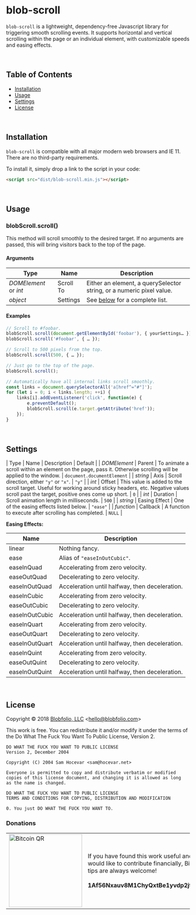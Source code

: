 # blob-scroll

`blob-scroll` is a lightweight, dependency-free Javascript library for triggering smooth scrolling events. It supports horizontal and vertical scrolling within the page or an individual element, with customizable speeds and easing effects.

&nbsp;

## Table of Contents

 * [Installation](#installation)
 * [Usage](#usage)
 * [Settings](#settings)
 * [License](#license)

&nbsp;

## Installation

`blob-scroll` is compatible with all major modern web browsers and IE 11. There are no third-party requirements.

To install it, simply drop a link to the script in your code:

```html
<script src="dist/blob-scroll.min.js"></script>
```

&nbsp;

## Usage

### blobScroll.scroll()

This method will scroll smoothly to the desired target. If no arguments are passed, this will bring visitors back to the top of the page.

#### Arguments

| Type | Name | Description |
| ---- | ---- | ----------- |
| *DOMElement* or *int* | Scroll To | Either an element, a querySelector string, or a numeric pixel value. |
| *object* | Settings | See [below](#settings) for a complete list. |

#### Examples

```js
// Scroll to #foobar.
blobScroll.scroll(document.getElementById('foobar'), { yourSettings… });
blobScroll.scroll('#foobar', { … });

// Scroll to 500 pixels from the top.
blobScroll.scroll(500, { … });

// Just go to the top of the page.
blobScroll.scroll();

// Automatically have all internal links scroll smoothly.
const links = document.querySelectorAll('a[href^="#"]');
for (let i = 0; i < links.length; ++i) {
    links[i].addEventListener('click', function(e) {
        e.preventDefault();
        blobScroll.scroll(e.target.getAttribute('href'));
    });    
}
```

&nbsp;

## Settings

| Type | Name | Description | Default |
| *DOMElement* | Parent | To animate a scroll within an element on the page, pass it. Otherwise scrolling will be applied to the window. | `document.documentElement` |
| *string* | Axis | Scroll direction, either `"y"` or `"x"`. | `"y"` |
| *int* | Offset | This value is added to the scroll target. Useful for working around sticky headers, etc. Negative values scroll past the target, positive ones come up short. | `0` |
| *int* | Duration | Scroll animation length in milliseconds. | `500` |
| *string* | Easing Effect | One of the easing effects listed below. | `"ease"` |
| *function* | Callback | A function to execute after scrolling has completed. | `NULL` |

**Easing Effects:**

| Name | Description |
| ---- | ----------- |
| linear | Nothing fancy. |
| ease | Alias of `"easeInOutCubic"`. |
| easeInQuad | Accelerating from zero velocity. |
| easeOutQuad | Decelerating to zero velocity. |
| easeInOutQuad | Acceleration until halfway, then deceleration. |
| easeInCubic | Accelerating from zero velocity. |
| easeOutCubic | Decelerating to zero velocity. |
| easeInOutCubic | Acceleration until halfway, then deceleration. |
| easeInQuart | Accelerating from zero velocity. |
| easeOutQuart | Decelerating to zero velocity. |
| easeInOutQuart | Acceleration until halfway, then deceleration. |
| easeInQuint | Accelerating from zero velocity. |
| easeOutQuint | Decelerating to zero velocity. |
| easeInOutQuint | Acceleration until halfway, then deceleration. |

&nbsp;

## License

Copyright © 2018 [Blobfolio, LLC](https://blobfolio.com) &lt;hello@blobfolio.com&gt;

This work is free. You can redistribute it and/or modify it under the terms of the Do What The Fuck You Want To Public License, Version 2.

    DO WHAT THE FUCK YOU WANT TO PUBLIC LICENSE
    Version 2, December 2004
    
    Copyright (C) 2004 Sam Hocevar <sam@hocevar.net>
    
    Everyone is permitted to copy and distribute verbatim or modified
    copies of this license document, and changing it is allowed as long
    as the name is changed.
    
    DO WHAT THE FUCK YOU WANT TO PUBLIC LICENSE
    TERMS AND CONDITIONS FOR COPYING, DISTRIBUTION AND MODIFICATION
    
    0. You just DO WHAT THE FUCK YOU WANT TO.

### Donations

<table>
  <tbody>
    <tr>
      <td width="200"><img src="https://blobfolio.com/wp-content/themes/b3/svg/btc-github.svg" width="200" height="200" alt="Bitcoin QR" /></td>
      <td width="450">If you have found this work useful and would like to contribute financially, Bitcoin tips are always welcome!<br /><br /><strong>1Af56Nxauv8M1ChyQxtBe1yvdp2jtaB1GF</strong></td>
    </tr>
  </tbody>
</table>
